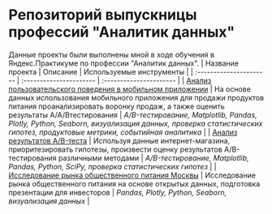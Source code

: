 # Репозиторий выпускницы профессий "Аналитик данных"
Данные проекты были выполнены мной в ходе обучения в Яндекс.Практикуме по профессии "Аналитик данных".
| Название проекта | Описание | Используемые инструменты | 
| :---------------------- | :---------------------- | :---------------------- |
| [Анализ пользовательского поведения в мобильном приложении](marketing_analysis) | На основе данных использования мобильного приложения для продажи продуктов питания проанализировать воронку продаж, а также оценить результаты A/A/Bтестирования | *A/B-тестирование, Matplotlib, Pandas, Plotly, Python, Seaborn, визуализация данных, проверка статистических гипотез, продуктовые метрики, событийная аналитика* |
| [Анализ результатов A/B-теста](a_b_test) | Используя данные интернет-магазина, приоритезировать гипотезы, произвести оценку результатов A/B-тестирования различными методами | *A/B-тестирование, Matplotlib, Pandas, Python, SciPy, проверка статистических гипотез* |
| [Исследование рынка общественного питания Москвы](moscow_cafe) | Исследование рынка общественного питания на основе открытых данных, подготовка презентации для инвесторов | *Pandas, Plotly, Python, Seaborn, визуализация данных* |
